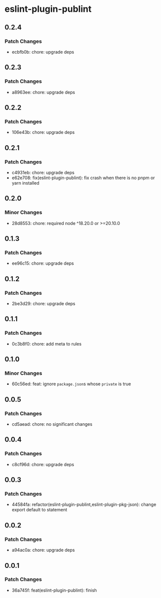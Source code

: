 # eslint-plugin-publint

## 0.2.4

### Patch Changes

- ecbfb0b: chore: upgrade deps

## 0.2.3

### Patch Changes

- a8963ee: chore: upgrade deps

## 0.2.2

### Patch Changes

- 106e43b: chore: upgrade deps

## 0.2.1

### Patch Changes

- c4931eb: chore: upgrade deps
- e62e708: fix(eslint-plugin-publint): fix crash when there is no pnpm or yarn installed

## 0.2.0

### Minor Changes

- 28d8553: chore: required node ^18.20.0 or >=20.10.0

## 0.1.3

### Patch Changes

- ee96c15: chore: upgrade deps

## 0.1.2

### Patch Changes

- 2be3d29: chore: upgrade deps

## 0.1.1

### Patch Changes

- 0c3b8f0: chore: add meta to rules

## 0.1.0

### Minor Changes

- 60c56ed: feat: ignore `package.json`s whose `private` is true

## 0.0.5

### Patch Changes

- cd5aead: chore: no significant changes

## 0.0.4

### Patch Changes

- c8cf96d: chore: upgrade deps

## 0.0.3

### Patch Changes

- 44584fa: refactor(eslint-plugin-publint,eslint-plugin-pkg-json): change export default to statement

## 0.0.2

### Patch Changes

- a94ac0a: chore: upgrade deps

## 0.0.1

### Patch Changes

- 36a745f: feat(eslint-plugin-publint): finish
